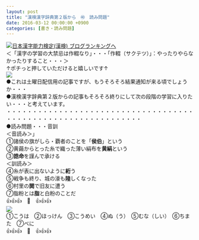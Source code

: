 ```yaml
---
layout: post
title: "漢検漢字辞典第２版から　㊵　読み問題"
date: 2016-03-12 00:00:00 +0900
categories: [書き・読み問題]
---
```


[![](/syuusyuu9701/assets/images/漢検漢字辞典第２版から-㊵-読み問題-br_c_3028_1.gif)](http://blog.with2.net/link.php?1659096:3028 "日本漢字能力検定(漢検) ブログランキングへ")[日本漢字能力検定(漢検) ブログランキングへ](http://blog.with2.net/link.php?1659096:3028)  
＜「漢字の学習の大禁忌は作輟なり」・・・「作輟（サクテツ）」：やったりやらなかったりすること・・・＞  
↑ポチっと押していただけると嬉しいです↑   
![](/syuusyuu9701/assets/images/漢検漢字辞典第２版から-㊵-読み問題-76296e4abe137ba62bb964ba1edb43e9.png)  
●これは土曜日配信用の記事ですが、もうそろそろ結果通知が来る頃でしょうか・・・  
●漢検漢字辞典第２版からの記事もそろそろ終りにして次の段階の学習に入りたい・・・と考えています。  
・・・・・・・・・・・・・・・・・・・・・・・・・・・・・・・・・・・・・・・・・・・・・・・・・・・・・・・・・・・・・・  
●読み問題・・・音訓  
＜音読み＞」  
①諸侯の旗がしら・覇者のことを「**侯伯**」という  
②黄繭からとった糸で織った薄い絹布を**黄絹**という  
③**誥命**を謹んで承ける　　　　  
＜訓読み＞  
④糸が表に出ないように**絎**う　  
⑤戦争も終り、城の濠も**隍**しくなった  
⑥村里の**閧**で旧友に遭う　　　  
⑦脂粉とは**脂**と白粉のことだ　  
👍👍👍　🐒　👍👍👍  
![](/syuusyuu9701/assets/images/漢検漢字辞典第２版から-㊵-読み問題-03435f55be04aa2cb2f0a3e0142556fd.png)  
①こうは　②ほっけん　③こうめい　④ぬ（う）　⑤むな（しい）　⑥ちまた　⑦べに  
👍👍👍　🐒　👍👍👍  
  